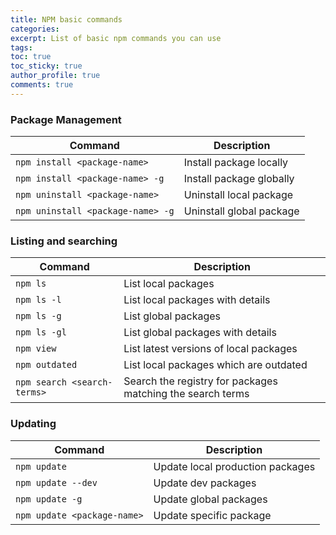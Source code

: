 ```yaml
---
title: NPM basic commands
categories:
excerpt: List of basic npm commands you can use
tags:
toc: true
toc_sticky: true
author_profile: true
comments: true
---
```


### Package Management

| Command | Description |
| ------- | ----------- |
| `npm install <package-name>` | Install package locally |
| `npm install <package-name> -g` | Install package globally |
| `npm uninstall <package-name>` | Uninstall local package |
| `npm uninstall <package-name> -g` | Uninstall global package |

### Listing and searching

| Command | Description |
| ------- | ----------- |
| `npm ls` | List local packages |
| `npm ls -l` | List local packages with details |
| `npm ls -g` | List global packages |
| `npm ls -gl` | List global packages with details |
| `npm view` | List latest versions of local packages|
| `npm outdated` | List local packages which are outdated|
| `npm search <search-terms>` |Search the registry for packages matching the search terms|

### Updating

| Command | Description |
| ------- | ----------- |
| `npm update` | Update local production packages |
| `npm update --dev` | Update dev packages |
| `npm update -g` | Update global packages |
| `npm update <package-name>` | Update specific package |
